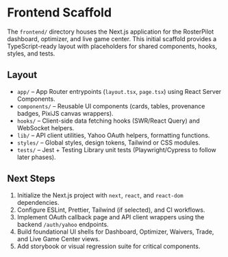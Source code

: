 # Frontend Scaffold

The `frontend/` directory houses the Next.js application for the RosterPilot dashboard,
optimizer, and live game center. This initial scaffold provides a TypeScript-ready layout
with placeholders for shared components, hooks, styles, and tests.

## Layout

- `app/` – App Router entrypoints (`layout.tsx`, `page.tsx`) using React Server Components.
- `components/` – Reusable UI components (cards, tables, provenance badges, PixiJS canvas wrappers).
- `hooks/` – Client-side data fetching hooks (SWR/React Query) and WebSocket helpers.
- `lib/` – API client utilities, Yahoo OAuth helpers, formatting functions.
- `styles/` – Global styles, design tokens, Tailwind or CSS modules.
- `tests/` – Jest + Testing Library unit tests (Playwright/Cypress to follow later phases).

## Next Steps

1. Initialize the Next.js project with `next`, `react`, and `react-dom` dependencies.
2. Configure ESLint, Prettier, Tailwind (if selected), and CI workflows.
3. Implement OAuth callback page and API client wrappers using the backend `/auth/yahoo` endpoints.
4. Build foundational UI shells for Dashboard, Optimizer, Waivers, Trade, and Live Game Center views.
5. Add storybook or visual regression suite for critical components.
